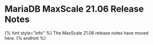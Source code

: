 # MariaDB MaxScale 21.06 Release Notes

{% hint style="info" %}
The MaxScale 21.06 release notes have moved here.
{% endhint %}

